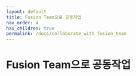 ```yaml
---
layout: default
title: Fusion Team으로 공동작업
nav_order: 4
has_children: true
permalink: /docs/collaborate_with_fusion_team
---
```

# Fusion Team으로 공동작업
